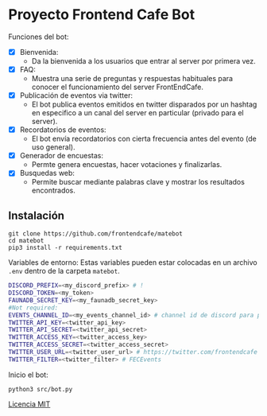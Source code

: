 # Proyecto Frontend Cafe Bot

Funciones del bot:

- [x] Bienvenida:
    - Da la bienvenida a los usuarios que entrar al server por primera vez.
- [x] FAQ:
    - Muestra una serie de preguntas y respuestas habituales para conocer el funcionamiento del server FrontEndCafe.
- [x] Publicación de eventos via twitter:
    - El bot publica eventos emitidos en twitter disparados por un hashtag en especifico a un canal del server en particular (privado para el server).
- [x] Recordatorios de eventos:
    - El bot envía recordatorios con cierta frecuencia antes del evento (de uso general).
- [x] Generador de encuestas:
    - Permte genera encuestas, hacer votaciones y finalizarlas.
- [x] Busquedas web:
    - Permite buscar mediante palabras clave y mostrar los resultados encontrados.

## Instalación

```
git clone https://github.com/frontendcafe/matebot
cd matebot
pip3 install -r requirements.txt
```

Variables de entorno:
Estas variables pueden estar colocadas en un archivo `.env` dentro de la carpeta `matebot`.

```bash
DISCORD_PREFIX=<my_discord_prefix> # !
DISCORD_TOKEN=<my_token>
FAUNADB_SECRET_KEY=<my_faunadb_secret_key>
#Not required:
EVENTS_CHANNEL_ID=<my_events_channel_id> # channel id de discord para publicar los tweets
TWITTER_API_KEY=<twitter_api_key>
TWITTER_API_SECRET=<twitter_api_secret>
TWITTER_ACCESS_KEY=<twitter_access_key>
TWITTER_ACCESS_SECRET=<twitter_access_secret>
TWITTER_USER_URL=<twitter_user_url> # https://twitter.com/frontendcafe
TWITTER_FILTER=<twitter_filter> # FECEvents
```

Inicio el bot:

```
python3 src/bot.py
```


[Licencia MIT](./LICENSE)
